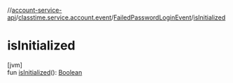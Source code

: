 //[account-service-api](../../../index.md)/[classtime.service.account.event](../index.md)/[FailedPasswordLoginEvent](index.md)/[isInitialized](is-initialized.md)

# isInitialized

[jvm]\
fun [isInitialized](is-initialized.md)(): [Boolean](https://kotlinlang.org/api/latest/jvm/stdlib/kotlin/-boolean/index.html)
